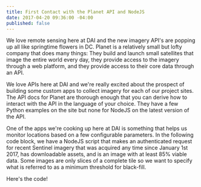 ```yaml
---
title: First Contact with the Planet API and NodeJS
date: 2017-04-20 09:36:00 -04:00
published: false
---
```


We love remote sensing here at DAI and the new imagery API's are popping up all like springtime flowers in DC. Planet is a relatively small but lofty company that does many things: They build and launch small satellites that image the entire world every day, they provide access to the imagery through a web platform, and they provide access to their core data through an API.

We love APIs here at DAI and we're really excited about the prospect of building some custom apps to collect imagery for each of our project sites. The API docs for Planet are thorough enough that you can derive how to interact with the API in the language of your choice. They have a few Python examples on the site but none for NodeJS on the latest version of the API. 

One of the apps we're cooking up here at DAI is something that helps us monitor locations based on a few configurable parameters. In the following code block, we have a NodeJS script that makes an authenticated request for recent Sentinel imagery that was acquired any time since January 1st 2017, has downloadable assets, and is an image with at least 85% viable data. Some images are only slices of a complete tile so we want to specify what is referred to as a minimum threshold for black-fill.

Here's the code!

<script src="https://gist.github.com/deriggi/3ad1186b460b3587adbbfabbac83d9c7.js"></script>
 